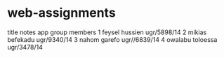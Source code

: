 # web-assignments
title
notes app
group members
1 feysel hussien ugr/5898/14
2  mikias befekadu ugr/9340/14
3 nahom garefo   ugr//6839/14
4 owalabu toloessa ugr/3478/14
